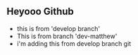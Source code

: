 ## Heyooo Github

- this is  from 'develop branch'
- This is from branch 'dev-matthew'
- i'm adding this from develop branch git 